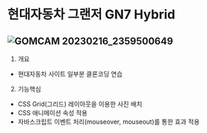 # 현대자동차 그랜저 GN7 Hybrid

![GOMCAM 20230216_2359500649](https://user-images.githubusercontent.com/103127767/219405493-af0e4934-78fd-4674-9064-f823130370eb.gif)
-------------------------------------------------------------------------------------------------------------------------------------

1. 개요
- 현대자동차 사이트 일부분 클론코딩 연습

2. 기능핵심 
- CSS Grid(그리드) 레이아웃을 이용한 사진 배치
- CSS 애니메이션 속성 적용
- 자바스크립트 이벤트 처리(mouseover, mouseout)를 통한 효과 적용
